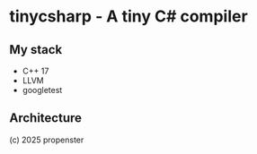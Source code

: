 # tinycsharp - A tiny C# compiler


## My stack
- C++ 17
- LLVM
- googletest



## Architecture



(c) 2025 propenster

